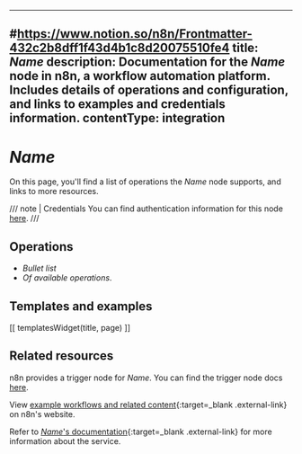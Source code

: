 <!--
# How to use this template

1. Make a new branch. If working on an internal ticket, include it at the start of the name. For example, DOC-123-feature-summary.
2. Create a new file, or find the file you want to edit, in integrations/builtin/app-nodes/. If creating a new file, pay attention to the naming conventions: it should match the node name in the codex file. For example, in the Active Campaign node, the codex file (https://github.com/n8n-io/n8n/blob/master/packages/nodes-base/nodes/ActiveCampaign/ActiveCampaign.node.json) reads: `"node": "n8n-nodes-base.activeCampaign"`. So the app node file name is n8n-nodes-base.activeCampaign.
3. Copy the template into the file (don't copy this comment).
4. Placeholder text is in _italic_ or between <>. Make sure to replace it! 
5. Before publishing, delete any comments.

Use the style guide: https://github.com/n8n-io/n8n-docs/wiki
You can find more info on working with the docs project in the README: https://github.com/n8n-io/n8n-docs/blob/main/README.md

-->

<!--
Set the meta title and meta description in the frontmatter
-->

---
#https://www.notion.so/n8n/Frontmatter-432c2b8dff1f43d4b1c8d20075510fe4
title: _Name_
description: Documentation for the _Name_ node in n8n, a workflow automation platform. Includes details of operations and configuration, and links to examples and credentials information.
contentType: integration
---

<!-- 
The title should be the name of the integration 
Match the brand name exactly. For example, GitHub NOT Github
-->
# _Name_

<!-- Briefly summarize the node. For example:

Use the _Name_ node to automate work in _Name_ and integrate _Name_ with other applications. n8n has built-in support for a wide range of _Name_ features, which includes creating, updating, and deleting events, people, tags, and signatures. -->

On this page, you'll find a list of operations the _Name_ node supports, and links to more resources.

///  note  | Credentials
You can find authentication information for this node [here](/integrations/builtin/credentials/_Name_/).
///


## Operations

* _Bullet list_
* _Of available operations_.

## Templates and examples

<!-- see https://www.notion.so/n8n/Pull-in-templates-for-the-integrations-pages-37c716837b804d30a33b47475f6e3780 -->
[[ templatesWidget(title, page) ]]

## Related resources

<!-- provide a link to the trigger node docs, if there is a trigger node for this service -->
n8n provides a trigger node for _Name_. You can find the trigger node docs [here](/integrations/builtin/trigger-nodes/n8n-nodes-base._Name_trigger/).

<!-- add a link to the node page on n8n's website. For example: https://n8n.io/integrations/356-gmail/ -->
View [example workflows and related content](https://n8n.io/integrations/_slug_/){:target=_blank .external-link} on n8n's website.

<!-- add a link to the service's documentation. This should usually go direct to the API docs -->
Refer to [_Name_'s documentation](){:target=_blank .external-link} for more information about the service.

<!-- IF THE NODE SUPPORTS PREDEFINED CREDS
let users know they can use the HTTP node if their operation isn't supported 
--8<-- "_snippets/integrations/builtin/app-nodes/operation-not-supported.md"
-->

<!-- 
Add any other sections here. 
You should include: quirks, pain points, complex topics that trip people up
You should not include: basic usage examples
-->


